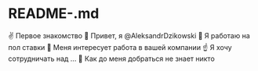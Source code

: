 # README-.md
✌  Первое знакомство
👋 Привет, я @AleksandrDzikowski
🙌 Я работаю на пол ставки
💪 Меня интересует работа в  вашей  компании
☝  Я хочу сотрудничать над ...
👊 Как до меня добраться не знает никто
